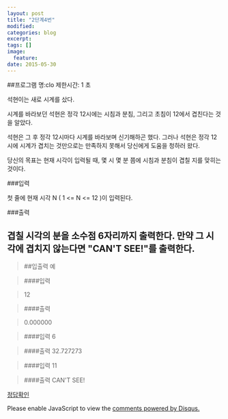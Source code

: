 ```yaml
---
layout: post
title: "2단계4번"
modified:
categories: blog
excerpt:
tags: []
image:
  feature:
date: 2015-05-30
---
```

##프로그램 명:clo
제한시간: 1 초

석현이는 새로 시계를 샀다. 

시계를 바라보던 석현은 정각 12시에는 시침과 분침, 그리고 초침이 12에서 겹친다는 것을 알았다. 

석현은 그 후 정각 12시마다 시계를 바라보며 신기해하곤 했다. 그러나 석현은 정각 12시에 시계가 겹치는 것만으로는 만족하지 못해서 당신에게 도움을 청하러 왔다. 

당신의 목표는 현재 시각이 입력될 때, 몇 시 몇 분 쯤에 시침과 분침이 겹칠 지를 맞히는 것이다. 



###입력

첫 줄에 현재 시각 N ( 1 <= N <= 12 )이 입력된다. 


###출력

겹칠 시각의 분을 소수점 6자리까지 출력한다. 만약 그 시각에 겹치지 않는다면 "CAN'T SEE!"를 출력한다.  
-------
> ##입출력 예

> ####입력

>12


> ####출력

>0.000000

>####입력
>6

>####출력
>32.727273

>####입력
>11

>####출력
>CAN'T SEE!

[정답확인]

[정답확인]:http://183.106.113.109/judgeonline/showmessage.php?pname=clo

<div id="disqus_thread"></div>
<script type="text/javascript">
    /* * * CONFIGURATION VARIABLES * * */
    var disqus_shortname = 'junyoung0225';
    
    /* * * DON'T EDIT BELOW THIS LINE * * */
    (function() {
        var dsq = document.createElement('script'); dsq.type = 'text/javascript'; dsq.async = true;
        dsq.src = '//' + disqus_shortname + '.disqus.com/embed.js';
        (document.getElementsByTagName('head')[0] || document.getElementsByTagName('body')[0]).appendChild(dsq);
    })();
</script>
<noscript>Please enable JavaScript to view the <a href="https://disqus.com/?ref_noscript" rel="nofollow">comments powered by Disqus.</a></noscript>

